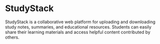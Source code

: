 # StudyStack
StudyStack is a collaborative web platform for uploading and downloading study notes, summaries, and educational resources. Students can easily share their learning materials and access helpful content contributed by others.
